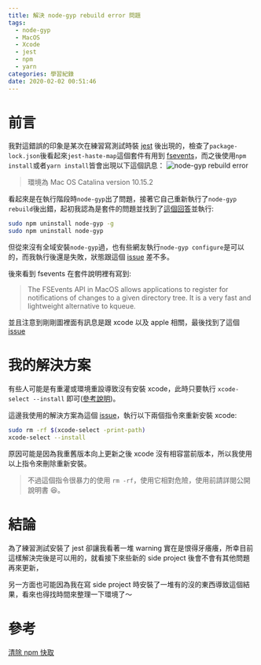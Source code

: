 ```yaml
---
title: 解決 node-gyp rebuild error 問題
tags:
  - node-gyp
  - MacOS
  - Xcode
  - jest
  - npm
  - yarn
categories: 學習紀錄
date: 2020-02-02 00:51:46
---
```



# 前言

我對這錯誤的印象是某次在練習寫測試時裝 [jest](https://jestjs.io/) 後出現的，檢查了`package-lock.json`後看起來`jest-haste-map`這個套件有用到 [fsevents](https://www.npmjs.com/package/fsevents)，而之後使用`npm install`或者`yarn install`皆會出現以下這個訊息：
![node-gyp rebuild error](https://i.imgur.com/QlXtceD.png)

> 環境為 Mac OS Catalina version 10.15.2

看起來是在執行階段時`node-gyp`出了問題，接著它自己重新執行了`node-gyp rebuild`後出錯，起初我認為是套件的問題並找到了[這個回答](https://github.com/nodejs/node-gyp/issues/94#issuecomment-222482140)並執行:

```sh
sudo npm uninstall node-gyp -g
sudo npm uninstall node-gyp
```

但從來沒有全域安裝`node-gyp`過，也有些網友執行`node-gyp configure`是可以的，而我執行後還是失敗，狀態跟這個 [issue](https://github.com/nodejs/node-gyp/issues/94#issuecomment-269909621) 差不多。

後來看到 fsevents 在套件說明裡有寫到:

> The FSEvents API in MacOS allows applications to register for notifications of changes to a given directory tree. It is a very fast and lightweight alternative to kqueue.

並且注意到剛剛圖裡面有訊息是跟 xcode 以及 apple 相關，最後找到了這個 [issue](https://github.com/schnerd/d3-scale-cluster/issues/7)

# 我的解決方案

有些人可能是有重灌或環境重設導致沒有安裝 xcode，此時只要執行 `xcode-select --install` 即可([參考說明](https://github.com/schnerd/d3-scale-cluster/issues/7#issuecomment-402541605))。

這邊我使用的解決方案為這個 [issue](https://github.com/schnerd/d3-scale-cluster/issues/7#issuecomment-550579897)，執行以下兩個指令來重新安裝 xcode:

```sh
sudo rm -rf $(xcode-select -print-path)
xcode-select --install
```

原因可能是因為我重舊版本向上更新之後 xcode 沒有相容當前版本，所以我使用以上指令來刪除重新安裝。

> 不過這個指令很暴力的使用 `rm -rf`，使用它相對危險，使用前請詳閱公開說明書 😆。

# 結論

為了練習測試安裝了 jest 卻讓我看著一堆 warning 實在是恨得牙癢癢，所幸目前這樣解決完後是可以用的，就看接下來些新的 side project 後會不會有其他問題再來更新，

另一方面也可能因為我在寫 side project 時安裝了一堆有的沒的東西導致這個結果，看來也得找時間來整理一下環境了～

# 參考

[清除 npm 快取](https://blog.csdn.net/XuM222222/article/details/94976298)
